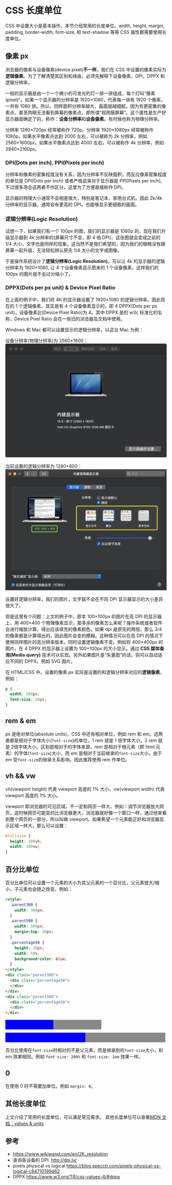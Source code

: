 # CSS 长度单位

CSS 中设置大小是基本操作，本节介绍常用的长度单位。width, height, margin, padding, border-width, font-size, 和 text-shadow 等等 CSS 属性都需要使用长度单位。

## 像素 px
浏览器的像素与设备像素(device pixel)**不一样**。我们在 CSS 中设置的像素实际为**逻辑像素**。为了了解清楚其区别和缘由，必须先解释下设备像素，DPI，DPPX 和逻辑分辨率。

一般的显示器是由一个一个微小的可发光的灯一排一排组成，每个灯叫“像素 (pixel)”。如果一个显示器的分辨率是 1920×1080，代表每一排有 1920 个像素，一共有 1080 排。所以，同样面积分辨率越大，画面就越细腻，因为有更密集的像素点，甚至肉眼无法看到屏幕的像素点，即所谓“视网膜屏幕”。这个属性是生产好显示器就确定了的，称作：**设备分辨率**和**设备像素**。有时候也称为物理分辨率。

分辨率 1280×720px 经常被称作 720p。分辨率 1920×1080px 经常被称作 1080p，如果水平像素点达到 2000 左右，可以被称为 2k 分辨率，例如 2560×1600px，如果水平像素点达到 4000 左右，可以被称作 4k 分辨率，例如 3840×2160px。

### DPI(Dots per inch), PPI(Pixels per inch)

分辨率和像素的密集程度没有关系，因为分辨率不反映面积，而反应像素密集程度的单位是 DPI(Dots per inch) 或者严格说来对于显示器是 PPI(Pixels per inch), 不过很多场合这两者不作区分，这里为了方便直接称作 DPI。

显示器的物理大小通常不会相差很大，特别是笔记本，家用台式机。因此 2k/4k 分辨率的显示器，通常会有更高的 DPI。也能够显示更细致的画面。

### 逻辑分辨率(Logic Resolution)
试想一下，如果我们有一个 100px 的图，我们的显示器是 1080p 的，现在我们升级显示器到 4k 分辨率的(屏幕尺寸不变，即 4 倍 DPI)，这张图就会变成之前的 1/4 大小，文字也是同样的现象。这当然不是我们希望的，因为我们的眼睛没有跟屏幕一起升级，无法轻松辨认原先 1/4 大小的文字或图像。

于是操作系统设计了**逻辑分辨率(Logic Resolution)**，可以让 4k 的显示器的逻辑分辨率为 1920×1080, 让 4 个设备像素显示原来的 1 个设备像素，这样我们的 100px 的图片就不会过分缩小了。

### DPPX(Dots per px unit) & Device Pixel Ratio
在上面的例子中，我们将 4K 的显示器设置了 1920×1080 的逻辑分辨率。因此现在的 1 个逻辑像素，其实是有 4 个设备像素显示的，即 4 DPPX(Dots per px unit)，设备像素比(Device Pixel Ratio)为 4。其中 DPPX 是的 w3c 标准化的名称，Device Pixel Ratio 会在一些旧的浏览器及文档中使用。

Windows 和 Mac 都可以设置显示的逻辑分辨率，以这台 Mac 为例：

设备分辨率(物理分辨率)为 2560×1600：
![device resolution](./device-resolution.png)

当前设置的逻辑分辨率为 1280×800：
![logical resolution](./logical-resolution.png)

设置好逻辑分辨率，我们的图片，文字就不会在不同 DPI 显示器显示的大小差异很大了。

但是这里有个问题：上文的例子中，原本 100×100px 的图片在高 DPI 的显示器上，用 400×400 个物理像素显示，那多余的像素怎么来呢？操作系统或者软件会进行缩放计算，得出应该填充的像素颜色。如果 dpi 是原先的两倍，那么 3/4 的像素都是计算得出的，因此图片会变的模糊。这种情况可以在高 DPI 的情况下使用同样图片的高分辨率版本，同时设置逻辑像素不变。例如将 400×400px 的图片，在 4 DPPX 的显示器上设置为 100×100px 的大小显示。通过 **CSS 媒体查询(Media query)** 技术可以实现。另外如果图片是“矢量图”的话，则可以自动适应不同的 DPPX，例如 SVG 图片。

在 HTML/CSS 中，设置的像素 px 实际是设置的和逻辑分辨率对应的**逻辑像素**，例如：
```css
p {
  width: 500px;
  font-size: 20px;
}
```

## rem & em
px 是绝对单位(absolute units)，CSS 中还有相对单位，例如 rem 和 em。这两者都是相对于字体大小(`font-size`)的单位，1 rem 就是 1 倍字体大小，2 rem 就是 2倍字体大小。区别是相对于的字体来源，rem 是相对于根元素（即 html 元素）的字体(`font-size`)大小，而 em 是相对于当前继承的`font-size`大小。由于 em 受`font-size`的继承关系影响，因此推荐使用 rem 作单位。

## vh && vw
vh(viewport height) 代表 viewport 高度的 1% 大小，vw(viewport width) 代表 viewport 高度的 1% 大小。

viewport 即浏览器的可见区域。不一定和网页一样大，例如：调节浏览器放大网页，这时候网页可能变的比浏览器更大，浏览器就好像一个窗口一样，通过他来看到整个网页的一部分，所以叫做 viewport。如果希望一个元素能正好和浏览器显示区域一样大，那么可以设置：
```css
#fullsize {
  height: 100vh;
  width: 100vw;
}
```

## 百分比单位
百分比单位可以设置一个元素的大小为其父元素的一个百分比，父元素放大/缩小，子元素也会随之改变。例如：

```html
<style>
  .parent300 {
    width: 300px;
  }
  .parent500 {
    width: 500px;
    margin-top: 30px;
  }
  .percentage50 {
    height: 30px;
    width: 50%;
    background-color: blue;
  }
</style>
<div class="parent300">
  <div class="percentage50">
  </div>
</div>
<div class="parent500">
  <div class="percentage50">
  </div>
</div>
```

<style>
  .parent300 {
    width: 300px;
    background-color: #888;
  }
  .parent500 {
    width: 500px;
    background-color: #888;
    margin-top: 10px;
  }
  .percentage50 {
    height: 30px;
    width: 50%;
    background-color: blue;
  }
</style>
<div class="parent300">
  <div class="percentage50">
  </div>
</div>
<div class="parent500">
  <div class="percentage50">
  </div>
</div>

百分比使用在`font-size`时相对的不是父元素，而是继承到的`font-size`大小，和 em 效果相同。例如 `font-size: 200%` 和 `font-size: 2em` 效果一样。

## 0
在使用 0 时不需要加单位。例如 `margin: 0`。

## 其他长度单位
上文介绍了常用的长度单位，可以满足常见需求。
其他长度单位可以查看[MDN 文档：values & units](https://developer.mozilla.org/en-US/docs/Learn/CSS/Introduction_to_CSS/Values_and_units)

## 参考
- https://www.wikiwand.com/en/2K_resolution
- 查询各设备的 DPI: http://dpi.lv/
- pixels physical vs logical https://blog.specctr.com/pixels-physical-vs-logical-c84710199d62
- DPPX https://www.w3.org/TR/css-values-4/#dppx